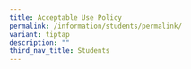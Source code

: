 ```yaml
---
title: Acceptable Use Policy
permalink: /information/students/permalink/
variant: tiptap
description: ""
third_nav_title: Students
---
```

